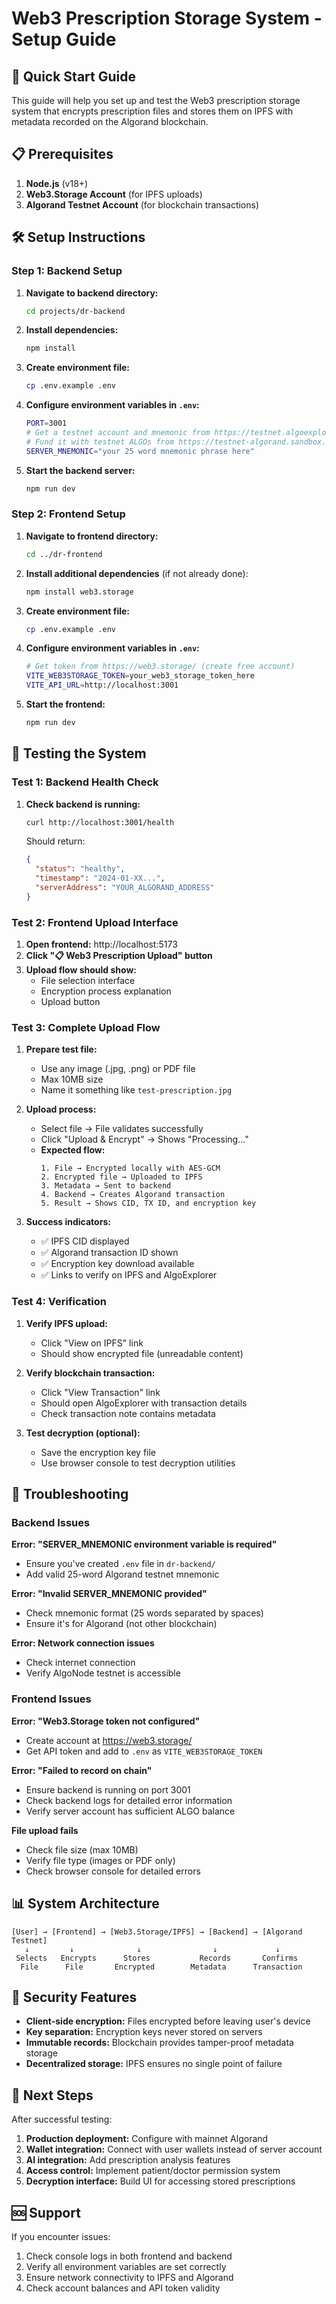 # Web3 Prescription Storage System - Setup Guide

## 🚀 Quick Start Guide

This guide will help you set up and test the Web3 prescription storage system that encrypts prescription files and stores them on IPFS with metadata recorded on the Algorand blockchain.

## 📋 Prerequisites

1. **Node.js** (v18+)
2. **Web3.Storage Account** (for IPFS uploads)
3. **Algorand Testnet Account** (for blockchain transactions)

## 🛠️ Setup Instructions

### Step 1: Backend Setup

1. **Navigate to backend directory:**
   ```bash
   cd projects/dr-backend
   ```

2. **Install dependencies:**
   ```bash
   npm install
   ```

3. **Create environment file:**
   ```bash
   cp .env.example .env
   ```

4. **Configure environment variables in `.env`:**
   ```bash
   PORT=3001
   # Get a testnet account and mnemonic from https://testnet.algoexplorer.io/
   # Fund it with testnet ALGOs from https://testnet-algorand.sandbox.coinsmith.org/
   SERVER_MNEMONIC="your 25 word mnemonic phrase here"
   ```

5. **Start the backend server:**
   ```bash
   npm run dev
   ```

### Step 2: Frontend Setup

1. **Navigate to frontend directory:**
   ```bash
   cd ../dr-frontend
   ```

2. **Install additional dependencies** (if not already done):
   ```bash
   npm install web3.storage
   ```

3. **Create environment file:**
   ```bash
   cp .env.example .env
   ```

4. **Configure environment variables in `.env`:**
   ```bash
   # Get token from https://web3.storage/ (create free account)
   VITE_WEB3STORAGE_TOKEN=your_web3_storage_token_here
   VITE_API_URL=http://localhost:3001
   ```

5. **Start the frontend:**
   ```bash
   npm run dev
   ```

## 🧪 Testing the System

### Test 1: Backend Health Check

1. **Check backend is running:**
   ```bash
   curl http://localhost:3001/health
   ```

   Should return:
   ```json
   {
     "status": "healthy",
     "timestamp": "2024-01-XX...",
     "serverAddress": "YOUR_ALGORAND_ADDRESS"
   }
   ```

### Test 2: Frontend Upload Interface

1. **Open frontend:** http://localhost:5173
2. **Click "📋 Web3 Prescription Upload" button**
3. **Upload flow should show:**
   - File selection interface
   - Encryption process explanation
   - Upload button

### Test 3: Complete Upload Flow

1. **Prepare test file:**
   - Use any image (.jpg, .png) or PDF file
   - Max 10MB size
   - Name it something like `test-prescription.jpg`

2. **Upload process:**
   - Select file → File validates successfully
   - Click "Upload & Encrypt" → Shows "Processing..."
   - **Expected flow:**
     ```
     1. File → Encrypted locally with AES-GCM
     2. Encrypted file → Uploaded to IPFS
     3. Metadata → Sent to backend
     4. Backend → Creates Algorand transaction
     5. Result → Shows CID, TX ID, and encryption key
     ```

3. **Success indicators:**
   - ✅ IPFS CID displayed
   - ✅ Algorand transaction ID shown
   - ✅ Encryption key download available
   - ✅ Links to verify on IPFS and AlgoExplorer

### Test 4: Verification

1. **Verify IPFS upload:**
   - Click "View on IPFS" link
   - Should show encrypted file (unreadable content)

2. **Verify blockchain transaction:**
   - Click "View Transaction" link
   - Should open AlgoExplorer with transaction details
   - Check transaction note contains metadata

3. **Test decryption (optional):**
   - Save the encryption key file
   - Use browser console to test decryption utilities

## 🔧 Troubleshooting

### Backend Issues

**Error: "SERVER_MNEMONIC environment variable is required"**
- Ensure you've created `.env` file in `dr-backend/`
- Add valid 25-word Algorand testnet mnemonic

**Error: "Invalid SERVER_MNEMONIC provided"**
- Check mnemonic format (25 words separated by spaces)
- Ensure it's for Algorand (not other blockchain)

**Error: Network connection issues**
- Check internet connection
- Verify AlgoNode testnet is accessible

### Frontend Issues

**Error: "Web3.Storage token not configured"**
- Create account at https://web3.storage/
- Get API token and add to `.env` as `VITE_WEB3STORAGE_TOKEN`

**Error: "Failed to record on chain"**
- Ensure backend is running on port 3001
- Check backend logs for detailed error information
- Verify server account has sufficient ALGO balance

**File upload fails**
- Check file size (max 10MB)
- Verify file type (images or PDF only)
- Check browser console for detailed errors

## 📊 System Architecture

```
[User] → [Frontend] → [Web3.Storage/IPFS] → [Backend] → [Algorand Testnet]
   ↓         ↓              ↓                ↓             ↓
 Selects   Encrypts      Stores           Records       Confirms
  File      File       Encrypted        Metadata      Transaction
```

## 🔐 Security Features

- **Client-side encryption:** Files encrypted before leaving user's device
- **Key separation:** Encryption keys never stored on servers
- **Immutable records:** Blockchain provides tamper-proof metadata storage
- **Decentralized storage:** IPFS ensures no single point of failure

## 📝 Next Steps

After successful testing:

1. **Production deployment:** Configure with mainnet Algorand
2. **Wallet integration:** Connect with user wallets instead of server account
3. **AI integration:** Add prescription analysis features
4. **Access control:** Implement patient/doctor permission system
5. **Decryption interface:** Build UI for accessing stored prescriptions

## 🆘 Support

If you encounter issues:

1. Check console logs in both frontend and backend
2. Verify all environment variables are set correctly
3. Ensure network connectivity to IPFS and Algorand
4. Check account balances and API token validity
